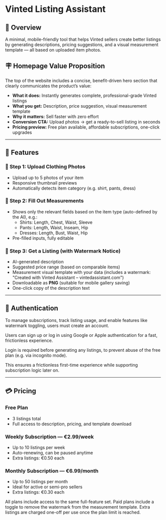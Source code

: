# Vinted Listing Assistant

## 🧭 Overview

A minimal, mobile-friendly tool that helps Vinted sellers create better listings by generating descriptions, pricing suggestions, and a visual measurement template — all based on uploaded item photos.

## 🪧 Homepage Value Proposition

The top of the website includes a concise, benefit-driven hero section that clearly communicates the product’s value:

- **What it does:** Instantly generates complete, professional-grade Vinted listings
- **What you get:** Description, price suggestion, visual measurement template
- **Why it matters:** Sell faster with zero effort
- **Conversion CTA:** Upload photos → get a ready-to-sell listing in seconds
- **Pricing preview:** Free plan available, affordable subscriptions, one-click upgrades

---

## 🚀 Features

### 📸 Step 1: Upload Clothing Photos
- Upload up to 5 photos of your item
- Responsive thumbnail previews
- Automatically detects item category (e.g. shirt, pants, dress)

### 📏 Step 2: Fill Out Measurements
- Shows only the relevant fields based on the item type (auto-defined by the AI), e.g.:
  - Shirts: Length, Chest, Waist, Sleeve
  - Pants: Length, Waist, Inseam, Hip
  - Dresses: Length, Bust, Waist, Hip
- Pre-filled inputs, fully editable

### 📝 Step 3: Get a Listing (with Watermark Notice)
- AI-generated description
- Suggested price range (based on comparable items)
- Measurement visual template with your data (includes a watermark: "Created with Vinted Assistant – vintedassistant.com")
- Downloadable as **PNG** (suitable for mobile gallery saving)
- One-click copy of the description text

---

## 🔐 Authentication

To manage subscriptions, track listing usage, and enable features like watermark toggling, users must create an account.

Users can sign up or log in using Google or Apple authentication for a fast, frictionless experience.

Login is required before generating any listings, to prevent abuse of the free plan (e.g. via incognito mode).

This ensures a frictionless first-time experience while supporting subscription logic later on.

---

## 💳 Pricing

### Free Plan
- 3 listings total
- Full access to description, pricing, and template download

### Weekly Subscription — €2.99/week
- Up to 10 listings per week
- Auto-renewing, can be paused anytime
- Extra listings: €0.50 each

### Monthly Subscription — €6.99/month
- Up to 50 listings per month
- Ideal for active or semi-pro sellers
- Extra listings: €0.30 each

All plans include access to the same full-feature set. Paid plans include a toggle to remove the watermark from the measurement template. Extra listings are charged one-off per use once the plan limit is reached.
